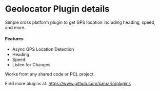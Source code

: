 # Geolocator Plugin details

Simple cross platform plugin to get GPS location including heading, speed, and more.

#### Features
* Async GPS Location Detection
* Heading
* Speed
* Listen for Changes


Works from any shared code or PCL project.

Find more plugins at: https://www.github.com/xamarin/plugins